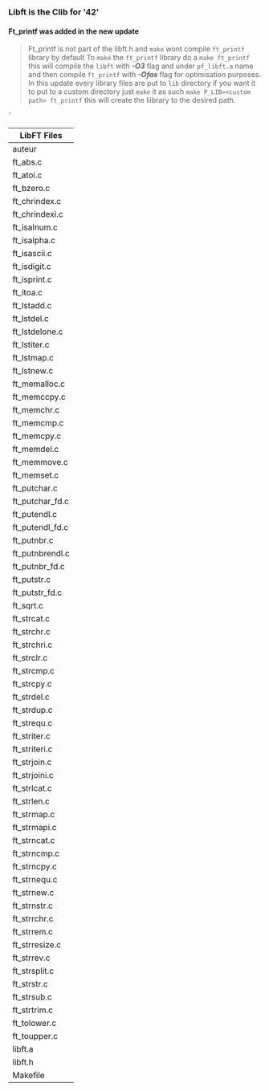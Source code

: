 
### Libft is the Clib for '42'
#### Ft_printf was added in the new update

> Ft_printf is not part of the libft.h and `make` wont compile `ft_printf` library by default
> To `make` the `ft_printf` library do a `make ft_printf` this will compile the `libft`
> with ***-O3*** flag and under `pf_libft.a` name and then compile `ft_printf` with ***-Ofas***  flag
> for optimisation purposes.
> In this update every library files are put to `lib` directory if you want it to put to a custom
> directory just `make` it as such `make P_LIB=<custom path> ft_printf` this will create the
> liibrary to the desired path.

´

| LibFT Files |
|---------|
| auteur |
| ft_abs.c |
| ft_atoi.c |
| ft_bzero.c |
| ft_chrindex.c |
| ft_chrindexi.c |
| ft_isalnum.c |
| ft_isalpha.c |
| ft_isascii.c |
| ft_isdigit.c |
| ft_isprint.c |
| ft_itoa.c |
| ft_lstadd.c |
| ft_lstdel.c |
| ft_lstdelone.c |
| ft_lstiter.c |
| ft_lstmap.c |
| ft_lstnew.c |
| ft_memalloc.c |
| ft_memccpy.c |
| ft_memchr.c |
| ft_memcmp.c |
| ft_memcpy.c |
| ft_memdel.c |
| ft_memmove.c |
| ft_memset.c |
| ft_putchar.c |
| ft_putchar_fd.c |
| ft_putendl.c |
| ft_putendl_fd.c |
| ft_putnbr.c |
| ft_putnbrendl.c |
| ft_putnbr_fd.c |
| ft_putstr.c |
| ft_putstr_fd.c |
| ft_sqrt.c |
| ft_strcat.c |
| ft_strchr.c |
| ft_strchri.c |
| ft_strclr.c |
| ft_strcmp.c |
| ft_strcpy.c |
| ft_strdel.c |
| ft_strdup.c |
| ft_strequ.c |
| ft_striter.c |
| ft_striteri.c |
| ft_strjoin.c |
| ft_strjoini.c |
| ft_strlcat.c |
| ft_strlen.c |
| ft_strmap.c |
| ft_strmapi.c |
| ft_strncat.c |
| ft_strncmp.c |
| ft_strncpy.c |
| ft_strnequ.c |
| ft_strnew.c |
| ft_strnstr.c |
| ft_strrchr.c |
| ft_strrem.c |
| ft_strresize.c |
| ft_strrev.c |
| ft_strsplit.c |
| ft_strstr.c |
| ft_strsub.c |
| ft_strtrim.c |
| ft_tolower.c |
| ft_toupper.c |
| libft.a |
| libft.h |
| Makefile |